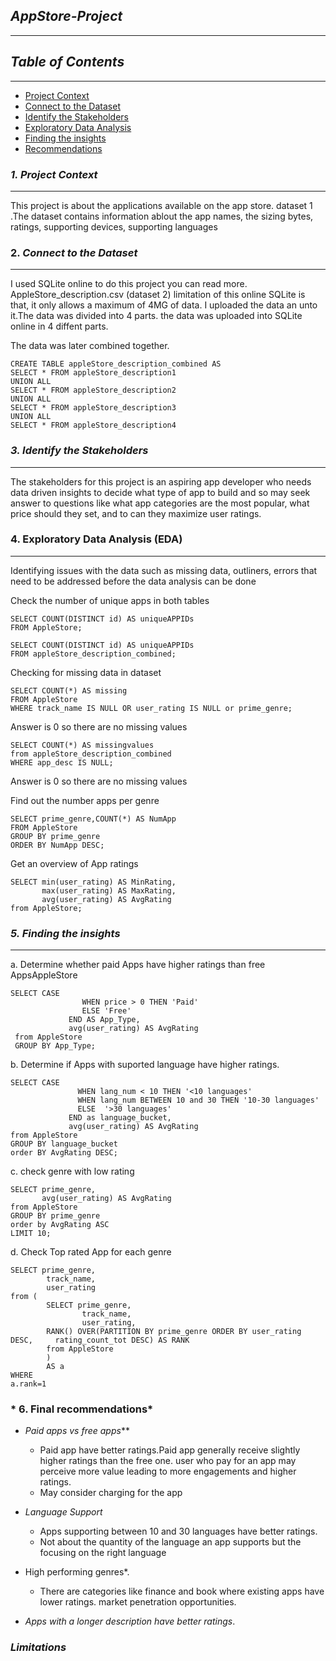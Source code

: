 
## *AppStore-Project*
---
## *Table of Contents*
---
 - [Project Context](#project-context)
 - [Connect to the Dataset](#connect-to-the-dataset)
 - [Identify the Stakeholders](identify-the-stakeholders)
 - [Exploratory Data Analysis](exploratory-data-analysis)
 - [Finding the insights](finding-the-insights)
 - [Recommendations](recommendations)

### *1. Project Context* 
---
This project is about the applications available on the app store. 
dataset 1 .The dataset contains information ablout the app names, the sizing bytes, ratings, supporting devices, supporting languages


### 2. *Connect to the Dataset*
---
I used SQLite online to do this project you can read more. AppleStore_description.csv (dataset 2) 
limitation of this online SQLite is that, it only allows a maximum of 4MG of data.  I uploaded the data an  unto it.The data was divided into 4 parts. the data was uploaded into SQLite online in 4 diffent parts.
 
The data was later combined together.
```
CREATE TABLE appleStore_description_combined AS
SELECT * FROM appleStore_description1
UNION ALL
SELECT * FROM appleStore_description2
UNION ALL
SELECT * FROM appleStore_description3
UNION ALL
SELECT * FROM appleStore_description4
```

### *3. Identify the  Stakeholders*
---
The stakeholders for this project is an aspiring app developer who needs data driven insights to decide what type of app to build and so may seek answer to questions like what app categories are the most popular, what price should they set, and to can they  maximize user ratings.

  ### 4. Exploratory Data Analysis (EDA)
---
Identifying issues with the data such as missing data, outliners, errors that need to be addressed before the data analysis can be done

Check the number of unique apps in both tables

```
SELECT COUNT(DISTINCT id) AS uniqueAPPIDs
FROM AppleStore; 
```

``` 
SELECT COUNT(DISTINCT id) AS uniqueAPPIDs
FROM appleStore_description_combined;
```

Checking for missing data in dataset

```
SELECT COUNT(*) AS missing
FROM AppleStore
WHERE track_name IS NULL OR user_rating IS NULL or prime_genre;
```

Answer is 0 so there are no missing values

```
SELECT COUNT(*) AS missingvalues
from appleStore_description_combined 
WHERE app_desc IS NULL;
```
Answer is 0 so there are no missing values


Find out the number apps per genre
```
SELECT prime_genre,COUNT(*) AS NumApp
FROM AppleStore
GROUP BY prime_genre
ORDER BY NumApp DESC;
```

 Get an overview of App ratings
 ```
SELECT min(user_rating) AS MinRating,
        max(user_rating) AS MaxRating,
        avg(user_rating) AS AvgRating
 from AppleStore;
 ``` 

### *5. Finding the insights*
---
a.  Determine whether paid Apps have higher ratings than free AppsAppleStore

```
SELECT CASE
 				WHEN price > 0 THEN 'Paid'
                ELSE 'Free'
             END AS App_Type,
             avg(user_rating) AS AvgRating
 from AppleStore
 GROUP BY App_Type;
```

b.  Determine if Apps with suported language have higher ratings.
 ```
SELECT CASE
 				WHEN lang_num < 10 THEN '<10 languages'
                WHEN lang_num BETWEEN 10 and 30 THEN '10-30 languages'
                ELSE  '>30 languages'
              END as language_bucket,
              avg(user_rating) AS AvgRating
from AppleStore
GROUP BY language_bucket
order BY AvgRating DESC;
```


c. check genre with low rating

``` 
SELECT prime_genre,
       avg(user_rating) AS AvgRating
from AppleStore
GROUP BY prime_genre
order by AvgRating ASC
LIMIT 10;
```

d. Check Top rated App for each genre

```
SELECT prime_genre, 
		track_name,
        user_rating
from (
        SELECT prime_genre,
  				track_name,
  				user_rating,
		RANK() OVER(PARTITION BY prime_genre ORDER BY user_rating DESC, 	rating_count_tot DESC) AS RANK 
        from AppleStore
  		)
        AS a 
WHERE
a.rank=1
```




### * 6. Final recommendations*

- *Paid apps vs free apps***
  - Paid app have better ratings.Paid app generally receive slightly higher ratings than the free one. user who pay for an app may perceive more value leading to more engagements and higher ratings.
  - May consider charging for the app

- *Language Support*
  - Apps supporting between 10 and 30 languages have better ratings.
  - Not about the quantity of the language an app supports but the focusing on the right language
    
- High performing genres*.
  - There are categories like finance and book where existing apps have lower ratings. market penetration opportunities.

- *Apps with a longer description have better ratings*.

### *Limitations* 


